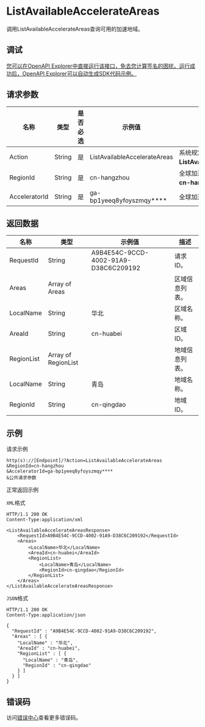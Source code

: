 # ListAvailableAccelerateAreas

调用ListAvailableAccelerateAreas查询可用的加速地域。

## 调试

[您可以在OpenAPI Explorer中直接运行该接口，免去您计算签名的困扰。运行成功后，OpenAPI Explorer可以自动生成SDK代码示例。](https://api.aliyun.com/#product=Ga&api=ListAvailableAccelerateAreas&type=RPC&version=2019-11-20)

## 请求参数

|名称|类型|是否必选|示例值|描述|
|--|--|----|---|--|
|Action|String|是|ListAvailableAccelerateAreas|系统规定参数。取值：**ListAvailableAccelerateAreas**。 |
|RegionId|String|是|cn-hangzhou|全球加速所在的地域ID，仅取值**cn-hangzhou**。 |
|AcceleratorId|String|是|ga-bp1yeeq8yfoyszmqy\*\*\*\*|全球加速实例ID。 |

## 返回数据

|名称|类型|示例值|描述|
|--|--|---|--|
|RequestId|String|A9B4E54C-9CCD-4002-91A9-D38C6C209192|请求ID。 |
|Areas|Array of Areas| |区域信息列表。 |
|LocalName|String|华北|区域名称。 |
|AreaId|String|cn-huabei|区域ID。 |
|RegionList|Array of RegionList| |地域信息列表。 |
|LocalName|String|青岛|地域名称。 |
|RegionId|String|cn-qingdao|地域ID。 |

## 示例

请求示例

```
http(s)://[Endpoint]/?Action=ListAvailableAccelerateAreas
&RegionId=cn-hangzhou
&AcceleratorId=ga-bp1yeeq8yfoyszmqy****
&公共请求参数
```

正常返回示例

`XML`格式

```
HTTP/1.1 200 OK
Content-Type:application/xml

<ListAvailableAccelerateAreasResponse>
    <RequestId>A9B4E54C-9CCD-4002-91A9-D38C6C209192</RequestId>
    <Areas>
        <LocalName>华北</LocalName>
        <AreaId>cn-huabei</AreaId>
        <RegionList>
            <LocalName>青岛</LocalName>
            <RegionId>cn-qingdao</RegionId>
        </RegionList>
    </Areas>
</ListAvailableAccelerateAreasResponse>
```

`JSON`格式

```
HTTP/1.1 200 OK
Content-Type:application/json

{
  "RequestId" : "A9B4E54C-9CCD-4002-91A9-D38C6C209192",
  "Areas" : [ {
    "LocalName" : "华北",
    "AreaId" : "cn-huabei",
    "RegionList" : [ {
      "LocalName" : "青岛",
      "RegionId" : "cn-qingdao"
    } ]
  } ]
}
```

## 错误码

访问[错误中心](https://error-center.aliyun.com/status/product/Ga)查看更多错误码。

